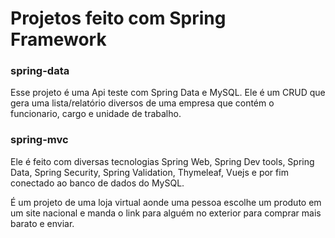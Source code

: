 
# Projetos feito com Spring Framework

### spring-data

Esse projeto é uma Api teste com Spring Data e MySQL. Ele é um CRUD que gera uma lista/relatório diversos  de uma empresa que contém o funcionario, cargo e unidade de trabalho. 

### spring-mvc

Ele é feito com diversas tecnologias Spring Web, Spring Dev tools, Spring Data, Spring Security, Spring Validation, Thymeleaf, Vuejs e por fim conectado ao banco de dados do MySQL.

É um projeto de uma loja virtual aonde uma pessoa escolhe um produto em um site nacional e manda o link para alguém no exterior para comprar mais barato e enviar.

